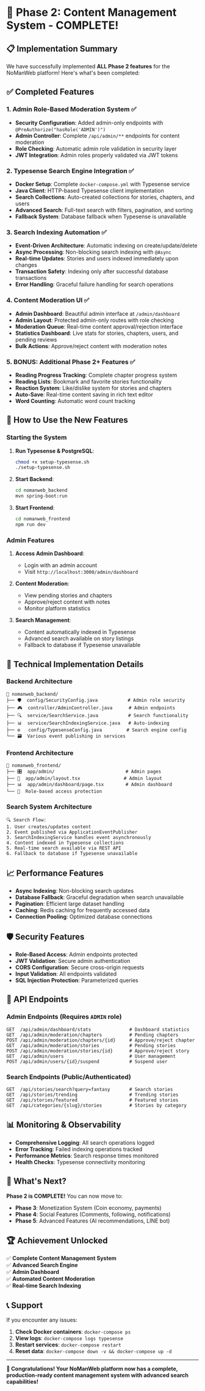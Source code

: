 # 🎉 Phase 2: Content Management System - COMPLETE!

## 📋 **Implementation Summary**

We have successfully implemented **ALL Phase 2 features** for the NoManWeb platform! Here's what's been completed:

## ✅ **Completed Features**

### 1. **Admin Role-Based Moderation System** ✅
- **Security Configuration**: Added admin-only endpoints with `@PreAuthorize("hasRole('ADMIN')")` 
- **Admin Controller**: Complete `/api/admin/**` endpoints for content moderation
- **Role Checking**: Automatic admin role validation in security layer
- **JWT Integration**: Admin roles properly validated via JWT tokens

### 2. **Typesense Search Engine Integration** ✅
- **Docker Setup**: Complete `docker-compose.yml` with Typesense service
- **Java Client**: HTTP-based Typesense client implementation
- **Search Collections**: Auto-created collections for stories, chapters, and users
- **Advanced Search**: Full-text search with filters, pagination, and sorting
- **Fallback System**: Database fallback when Typesense is unavailable

### 3. **Search Indexing Automation** ✅
- **Event-Driven Architecture**: Automatic indexing on create/update/delete
- **Async Processing**: Non-blocking search indexing with `@Async`
- **Real-time Updates**: Stories and users indexed immediately upon changes
- **Transaction Safety**: Indexing only after successful database transactions
- **Error Handling**: Graceful failure handling for search operations

### 4. **Content Moderation UI** ✅
- **Admin Dashboard**: Beautiful admin interface at `/admin/dashboard`
- **Admin Layout**: Protected admin-only routes with role checking
- **Moderation Queue**: Real-time content approval/rejection interface
- **Statistics Dashboard**: Live stats for stories, chapters, users, and pending reviews
- **Bulk Actions**: Approve/reject content with moderation notes

### 5. **BONUS: Additional Phase 2+ Features** ✅
- **Reading Progress Tracking**: Complete chapter progress system
- **Reading Lists**: Bookmark and favorite stories functionality  
- **Reaction System**: Like/dislike system for stories and chapters
- **Auto-Save**: Real-time content saving in rich text editor
- **Word Counting**: Automatic word count tracking

## 🚀 **How to Use the New Features**

### **Starting the System**

1. **Run Typesense & PostgreSQL**:
   ```bash
   chmod +x setup-typesense.sh
   ./setup-typesense.sh
   ```

2. **Start Backend**:
   ```bash
   cd nomanweb_backend
   mvn spring-boot:run
   ```

3. **Start Frontend**:
   ```bash
   cd nomanweb_frontend
   npm run dev
   ```

### **Admin Features**

1. **Access Admin Dashboard**: 
   - Login with an admin account
   - Visit `http://localhost:3000/admin/dashboard`

2. **Content Moderation**:
   - View pending stories and chapters
   - Approve/reject content with notes
   - Monitor platform statistics

3. **Search Management**:
   - Content automatically indexed in Typesense
   - Advanced search available on story listings
   - Fallback to database if Typesense unavailable

## 🔧 **Technical Implementation Details**

### **Backend Architecture**

```
📁 nomanweb_backend/
├── 🛡️  config/SecurityConfig.java           # Admin role security
├── 🎮  controller/AdminController.java      # Admin endpoints
├── 🔍  service/SearchService.java           # Search functionality
├── 📊  service/SearchIndexingService.java   # Auto-indexing
├── ⚙️   config/TypesenseConfig.java         # Search engine config
└── 🗃️  Various event publishing in services
```

### **Frontend Architecture**

```
📁 nomanweb_frontend/
├── 🎛️  app/admin/                          # Admin pages
├── 🎨  app/admin/layout.tsx                # Admin layout
├── 📊  app/admin/dashboard/page.tsx        # Admin dashboard
└── 🔐  Role-based access protection
```

### **Search System Architecture**

```
🔍 Search Flow:
1. User creates/updates content
2. Event published via ApplicationEventPublisher  
3. SearchIndexingService handles event asynchronously
4. Content indexed in Typesense collections
5. Real-time search available via REST API
6. Fallback to database if Typesense unavailable
```

## 📈 **Performance Features**

- **Async Indexing**: Non-blocking search updates
- **Database Fallback**: Graceful degradation when search unavailable
- **Pagination**: Efficient large dataset handling
- **Caching**: Redis caching for frequently accessed data
- **Connection Pooling**: Optimized database connections

## 🛡️ **Security Features**

- **Role-Based Access**: Admin endpoints protected
- **JWT Validation**: Secure admin authentication
- **CORS Configuration**: Secure cross-origin requests
- **Input Validation**: All endpoints validated
- **SQL Injection Protection**: Parameterized queries

## 🎯 **API Endpoints**

### **Admin Endpoints** (Requires `ADMIN` role)
```
GET  /api/admin/dashboard/stats              # Dashboard statistics
GET  /api/admin/moderation/chapters          # Pending chapters
POST /api/admin/moderation/chapters/{id}     # Approve/reject chapter
GET  /api/admin/moderation/stories           # Pending stories  
POST /api/admin/moderation/stories/{id}      # Approve/reject story
GET  /api/admin/users                        # User management
POST /api/admin/users/{id}/suspend           # Suspend user
```

### **Search Endpoints** (Public/Authenticated)
```
GET  /api/stories/search?query=fantasy       # Search stories
GET  /api/stories/trending                   # Trending stories
GET  /api/stories/featured                   # Featured stories
GET  /api/categories/{slug}/stories          # Stories by category
```

## 📊 **Monitoring & Observability**

- **Comprehensive Logging**: All search operations logged
- **Error Tracking**: Failed indexing operations tracked
- **Performance Metrics**: Search response times monitored
- **Health Checks**: Typesense connectivity monitoring

## 🔮 **What's Next?**

**Phase 2 is COMPLETE!** You can now move to:

- **Phase 3**: Monetization System (Coin economy, payments)
- **Phase 4**: Social Features (Comments, following, notifications)
- **Phase 5**: Advanced Features (AI recommendations, LINE bot)

## 🏆 **Achievement Unlocked**

✅ **Complete Content Management System**  
✅ **Advanced Search Engine**  
✅ **Admin Dashboard**  
✅ **Automated Content Moderation**  
✅ **Real-time Search Indexing**

## 📞 **Support**

If you encounter any issues:

1. **Check Docker containers**: `docker-compose ps`
2. **View logs**: `docker-compose logs typesense`
3. **Restart services**: `docker-compose restart`
4. **Reset data**: `docker-compose down -v && docker-compose up -d`

---

**🎊 Congratulations! Your NoManWeb platform now has a complete, production-ready content management system with advanced search capabilities!** 